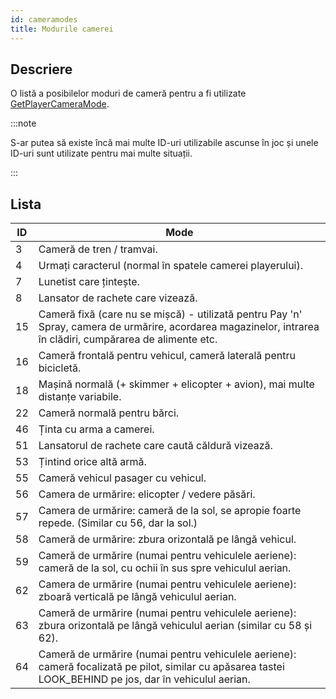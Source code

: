 ```yaml
---
id: cameramodes
title: Modurile camerei
---
```


## Descriere

O listă a posibilelor moduri de cameră pentru a fi utilizate [GetPlayerCameraMode](../functions/GetPlayerCameraMode.md).

:::note

S-ar putea să existe încă mai multe ID-uri utilizabile ascunse în joc și unele ID-uri sunt utilizate pentru mai multe situații.

:::

## Lista

| ID  | Mode                                                                                                                                                           |
| --- | -------------------------------------------------------------------------------------------------------------------------------------------------------------- |
| 3   | Cameră de tren / tramvai.                                                                                                                                      |
| 4   | Urmați caracterul (normal în spatele camerei playerului).                                                                                                      |
| 7   | Lunetist care țintește.                                                                                                                                        |
| 8   | Lansator de rachete care vizează.                                                                                                                              |
| 15  | Cameră fixă ​​(care nu se mișcă) - utilizată pentru Pay 'n' Spray, camera de urmărire, acordarea magazinelor, intrarea în clădiri, cumpărarea de alimente etc. |
| 16  | Cameră frontală pentru vehicul, cameră laterală pentru bicicletă.                                                                                              |
| 18  | Mașină normală (+ skimmer + elicopter + avion), mai multe distanțe variabile.                                                                                  |
| 22  | Cameră normală pentru bărci.                                                                                                                                   |
| 46  | Ținta cu arma a camerei.                                                                                                                                       |
| 51  | Lansatorul de rachete care caută căldură vizează.                                                                                                              |
| 53  | Țintind orice altă armă.                                                                                                                                       |
| 55  | Cameră vehicul pasager cu vehicul.                                                                                                                             |
| 56  | Camera de urmărire: elicopter / vedere păsări.                                                                                                                 |
| 57  | Camera de urmărire: cameră de la sol, se apropie foarte repede. (Similar cu 56, dar la sol.)                                                                   |
| 58  | Cameră de urmărire: zbura orizontală pe lângă vehicul.                                                                                                         |
| 59  | Cameră de urmărire (numai pentru vehiculele aeriene): cameră de la sol, cu ochii în sus spre vehiculul aerian.                                                 |
| 62  | Camera de urmărire (numai pentru vehiculele aeriene): zboară verticală pe lângă vehiculul aerian.                                                              |
| 63  | Cameră de urmărire (numai pentru vehiculele aeriene): zbura orizontală pe lângă vehiculul aerian (similar cu 58 și 62).                                        |
| 64  | Cameră de urmărire (numai pentru vehiculele aeriene): cameră focalizată pe pilot, similar cu apăsarea tastei LOOK_BEHIND pe jos, dar în vehiculul aerian.      |
